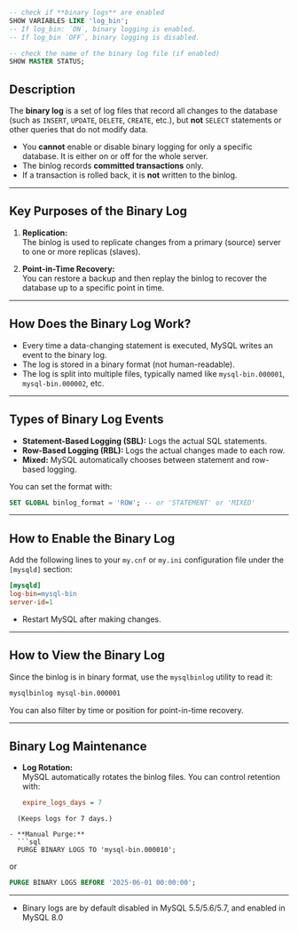 

```bash

```




```sql
-- check if **binary logs** are enabled
SHOW VARIABLES LIKE 'log_bin';
-- If log_bin: `ON`, binary logging is enabled.
-- If log_bin `OFF`, binary logging is disabled.

-- check the name of the binary log file (if enabled)
SHOW MASTER STATUS;
```




## Description

The **binary log** is a set of log files that record all changes to the database (such as `INSERT`, `UPDATE`, `DELETE`, `CREATE`, etc.), but **not** `SELECT` statements or other queries that do not modify data.


- You **cannot** enable or disable binary logging for only a specific database. It is either on or off for the whole server.
- The binlog records **committed transactions** only.
- If a transaction is rolled back, it is **not** written to the binlog.
---

## **Key Purposes of the Binary Log**

1. **Replication:**  
   The binlog is used to replicate changes from a primary (source) server to one or more replicas (slaves).

2. **Point-in-Time Recovery:**  
   You can restore a backup and then replay the binlog to recover the database up to a specific point in time.

---

## **How Does the Binary Log Work?**

- Every time a data-changing statement is executed, MySQL writes an event to the binary log.
- The log is stored in a binary format (not human-readable).
- The log is split into multiple files, typically named like `mysql-bin.000001`, `mysql-bin.000002`, etc.

---

## **Types of Binary Log Events**

- **Statement-Based Logging (SBL):** Logs the actual SQL statements.
- **Row-Based Logging (RBL):** Logs the actual changes made to each row.
- **Mixed:** MySQL automatically chooses between statement and row-based logging.

You can set the format with:
```sql
SET GLOBAL binlog_format = 'ROW'; -- or 'STATEMENT' or 'MIXED'
```

---

## **How to Enable the Binary Log**

Add the following lines to your `my.cnf` or `my.ini` configuration file under the `[mysqld]` section:

```ini
[mysqld]
log-bin=mysql-bin
server-id=1
```

- Restart MySQL after making changes.

---

## **How to View the Binary Log**

Since the binlog is in binary format, use the `mysqlbinlog` utility to read it:

```bash
mysqlbinlog mysql-bin.000001
```

You can also filter by time or position for point-in-time recovery.

---

## **Binary Log Maintenance**

- **Log Rotation:**  
  MySQL automatically rotates the binlog files. You can control retention with:
  ```ini
  expire_logs_days = 7
```
  (Keeps logs for 7 days.)

- **Manual Purge:**  
  ```sql
  PURGE BINARY LOGS TO 'mysql-bin.000010';
  ```
  or
  ```sql
  PURGE BINARY LOGS BEFORE '2025-06-01 00:00:00';
  ```


---

- Binary logs are by default disabled in MySQL 5.5/5.6/5.7, and enabled in MySQL 8.0